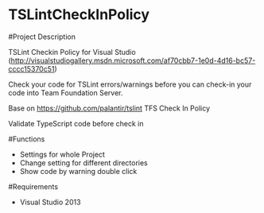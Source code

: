 # TSLintCheckInPolicy

#Project Description

TSLint Checkin Policy for Visual Studio (http://visualstudiogallery.msdn.microsoft.com/af70cbb7-1e0d-4d16-bc57-cccc15370c51)

Check your code for TSLint errors/warnings before you can check-in your code into Team Foundation Server.

Base on https://github.com/palantir/tslint TFS Check In Policy

Validate TypeScript code before check in

#Functions
* Settings for whole Project 
* Change setting for different directories 
* Show code by warning double click 

#Requirements
* Visual Studio 2013 
